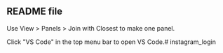 ## README file

Use View > Panels > Join with Closest to make one panel.

Click "VS Code" in the top menu bar to open VS Code.# instagram_login
